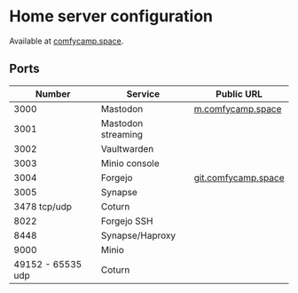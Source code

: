 # Home server configuration

Available at [comfycamp.space](https://comfycamp.space).

## Ports

| Number            | Service            | Public URL                                         |
| ---               | ---                | ---                                                |
| 3000              | Mastodon           | [m.comfycamp.space](https://m.comfycamp.space)     |
| 3001              | Mastodon streaming |                                                    |
| 3002              | Vaultwarden        |                                                    |
| 3003              | Minio console      |                                                    |
| 3004              | Forgejo            | [git.comfycamp.space](https://git.comfycamp.space) |
| 3005              | Synapse            |                                                    |
| 3478 tcp/udp      | Coturn             |                                                    |
| 8022              | Forgejo SSH        |                                                    |
| 8448              | Synapse/Haproxy    |                                                    |
| 9000              | Minio              |                                                    |
| 49152 - 65535 udp | Coturn             |                                                    |
